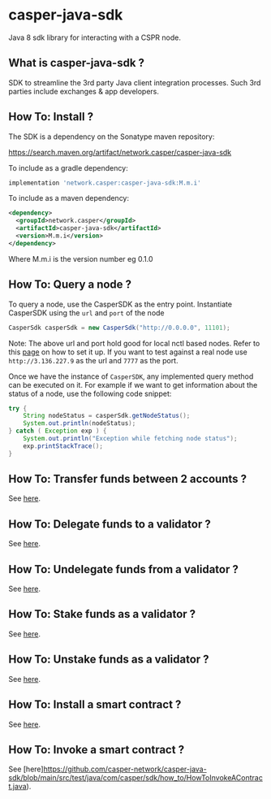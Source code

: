 # casper-java-sdk

Java 8 sdk library for interacting with a CSPR node.

## What is casper-java-sdk ?

SDK  to streamline the 3rd party Java client integration processes. Such 3rd parties include exchanges & app developers. 

## How To: Install ?

The SDK is a dependency on the Sonatype maven repository:

https://search.maven.org/artifact/network.casper/casper-java-sdk

To include as a gradle dependency:

```groovy
implementation 'network.casper:casper-java-sdk:M.m.i'
```

To include as a maven dependency:

```xml
<dependency>
  <groupId>network.casper</groupId>
  <artifactId>casper-java-sdk</artifactId>
  <version>M.m.i</version>
</dependency>
```

Where M.m.i is the version number eg 0.1.0



## How To: Query a node ?

To query a node, use the CasperSDK as the entry point. Instantiate CasperSDK using the `url` and `port` of the node

```java
CasperSdk casperSdk = new CasperSdk("http://0.0.0.0", 11101);
```

Note: The above url and port hold good for local nctl based nodes. Refer to this [page](https://caspernetwork.readthedocs.io/en/latest/dapp-dev-guide/setup-nctl.html) on how to set it up. If you want to test against a real node use `http://3.136.227.9` as the url and `7777` as the port.

Once we have the instance of `CasperSDK`, any implemented query method can be executed on it. For example if we want to get information about the status of a node, use the following code snippet:

```java
try {
    String nodeStatus = casperSdk.getNodeStatus();
    System.out.println(nodeStatus);
} catch ( Exception exp ) {
    System.out.println("Exception while fetching node status");
    exp.printStackTrace();
}
```

## How To: Transfer funds between 2 accounts ?

See [here](https://github.com/casper-network/casper-java-sdk/blob/main/src/test/java/com/casper/sdk/how_to/HowToTransferBetweenAccounts.java).

## How To: Delegate funds to a validator ?

See [here](https://github.com/casper-network/casper-java-sdk/blob/main/src/test/java/com/casper/sdk/how_to/HowToDelegate.java).

## How To: Undelegate funds from a validator ?

See [here](https://github.com/casper-network/casper-java-sdk/blob/main/src/test/java/com/casper/sdk/how_to//HowToUnDelegate.java).

## How To: Stake funds as a validator ?

See [here](https://github.com/casper-network/casper-java-sdk/blob/main/src/test/java/com/casper/sdk/how_to/HowToStake.java).

## How To: Unstake funds as a validator ?

See [here](https://github.com/casper-network/casper-java-sdk/blob/main/src/test/java/com/casper/sdk/how_to/HowToUnstake.java).

## How To: Install a smart contract ?

See [here](https://github.com/casper-network/casper-java-sdk/blob/main/src/test/java/com/casper/sdk/how_to/HowToInstallAContract.java).

## How To: Invoke a smart contract ?

See [here]https://github.com/casper-network/casper-java-sdk/blob/main/src/test/java/com/casper/sdk/how_to/HowToInvokeAContract.java).

##### 

